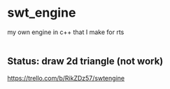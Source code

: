# swt_engine

my own engine in c++
that I make for rts
<br>
<br>

## Status: draw 2d triangle (not work)
https://trello.com/b/RikZDz57/swtengine

